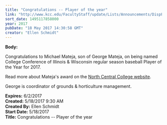 ```yaml
---
title: "Congratulations -- Player of the year"
link: "http://www.kcc.edu/FacultyStaff/update/Lists/Announcements/DispForm.aspx?ID=2439"
sort_date: 1495117858000
year: 2017
pubDate: "18 May 2017 14:30:58 GMT"
creator: "Ellen Schmidt"
---
```


<div><b>Body:</b> <div class="ExternalClass1F48EAFA14F64B8DBAD7432668844204"><p>​Congratulations to Michael Mateja, son of George Mateja, on being named College Conference of Illinois &amp; Wisconsin regular season baseball Player of the Year for 2017.</p>
<p>Read more about Mateja's award on the <a href="http://www.northcentralcardinals.com/news/2017/5/15/baseball-racks-up-conference-awards.aspx">North Central College website</a>.</p>
<p>George is coordinator of grounds &amp; horticulture management.</p></div></div>
<div><b>Expires:</b> 6/2/2017</div>
<div><b>Created:</b> 5/18/2017 9:30 AM</div>
<div><b>Created By:</b> Ellen Schmidt</div>
<div><b>Start Date:</b> 5/18/2017</div>
<div><b>Title:</b> Congratulations -- Player of the year</div>
